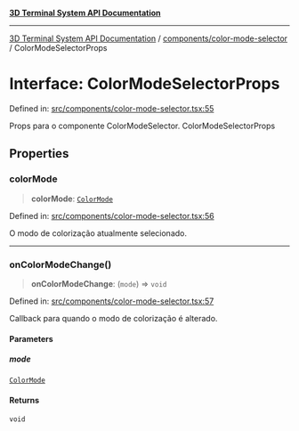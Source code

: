[**3D Terminal System API Documentation**](../../../README.md)

***

[3D Terminal System API Documentation](../../../README.md) / [components/color-mode-selector](../README.md) / ColorModeSelectorProps

# Interface: ColorModeSelectorProps

Defined in: [src/components/color-mode-selector.tsx:55](https://github.com/Dicommunitas/ThreeJS_Terminal_3D/blob/20cf40967bd739fbee6d804c3e821483cc482c65/src/components/color-mode-selector.tsx#L55)

Props para o componente ColorModeSelector.
 ColorModeSelectorProps

## Properties

### colorMode

> **colorMode**: [`ColorMode`](../../../lib/types/type-aliases/ColorMode.md)

Defined in: [src/components/color-mode-selector.tsx:56](https://github.com/Dicommunitas/ThreeJS_Terminal_3D/blob/20cf40967bd739fbee6d804c3e821483cc482c65/src/components/color-mode-selector.tsx#L56)

O modo de colorização atualmente selecionado.

***

### onColorModeChange()

> **onColorModeChange**: (`mode`) => `void`

Defined in: [src/components/color-mode-selector.tsx:57](https://github.com/Dicommunitas/ThreeJS_Terminal_3D/blob/20cf40967bd739fbee6d804c3e821483cc482c65/src/components/color-mode-selector.tsx#L57)

Callback para quando o modo de colorização é alterado.

#### Parameters

##### mode

[`ColorMode`](../../../lib/types/type-aliases/ColorMode.md)

#### Returns

`void`
